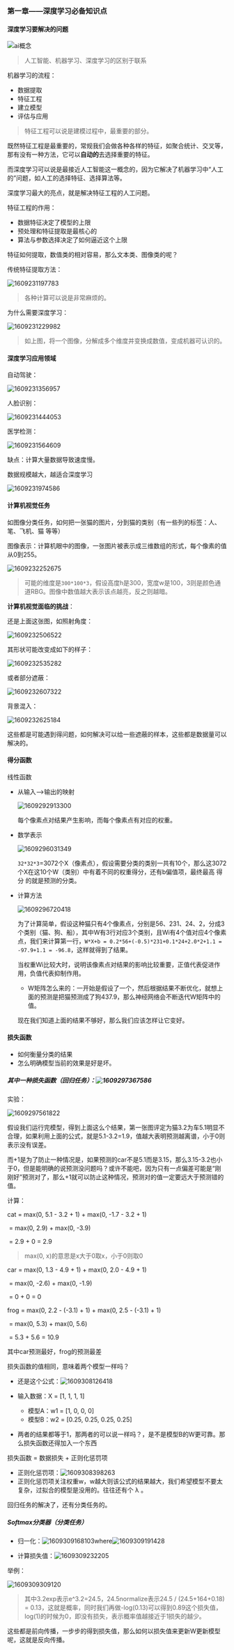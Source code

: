 ### 第一章——深度学习必备知识点

#### 深度学习要解决的问题

![ai概念](assets/ai概念.jpg)

> 人工智能、机器学习、深度学习的区别于联系



机器学习的流程：

- 数据提取
- 特征工程
- 建立模型
- 评估与应用

> 特征工程可以说是建模过程中，最重要的部分。

既然特征工程是最重要的，常规我们会做各种各样的特征，如聚合统计、交叉等，那有没有一种方法，它可以**自动的**去选择重要的特征。

而深度学习可以说是最接近人工智能这一概念的，因为它解决了机器学习中“人工的”问题，如人工的选择特征、选择算法等。

深度学习最大的亮点，就是解决特征工程的人工问题。

特征工程的作用：

- 数据特征决定了模型的上限
- 预处理和特征提取是最核心的
- 算法与参数选择决定了如何逼近这个上限

特征如何提取，数值类的相对容易，那么文本类、图像类的呢？

传统特征提取方法：

![1609231197783](assets/1609231197783.png)

> 各种计算可以说是非常麻烦的。

为什么需要深度学习：

![1609231229982](assets/1609231229982.png)

> 如上图，将一个图像，分解成多个维度并变换成数值，变成机器可认识的。



#### 深度学习应用领域

自动驾驶：

![1609231356957](assets/1609231356957.png)

人脸识别：

![1609231444053](assets/1609231444053.png)

医学检测：

![1609231564609](assets/1609231564609.png)

缺点：计算大量数据导致速度慢。

数据规模越大，越适合深度学习

![1609231974586](assets/1609231974586.png)



#### 计算机视觉任务

如图像分类任务，如何把一张猫的图片，分到猫的类别（有一些列的标签：人、笔、飞机、猫 等等）

图像表示：计算机眼中的图像，一张图片被表示成三维数组的形式，每个像素的值从0到255。

![1609232252675](assets/1609232252675.png)

> 可能的维度是`300*100*3`，假设高度h是300，宽度w是100，3则是颜色通道RBG。图像中数值越大表示该点越亮，反之则越暗。



**计算机视觉面临的挑战**：

还是上面这张图，如照射角度：

![1609232506522](assets/1609232506522.png)

其形状可能改变成如下的样子：

![1609232535282](assets/1609232535282.png)

或者部分遮蔽：

![1609232607322](assets/1609232607322.png)

背景混入：

![1609232625184](assets/1609232625184.png)

这些都是可能遇到得问题，如何解决可以给一些遮蔽的样本，这些都是数据量可以解决的。



#### 得分函数

线性函数

- 从输入——>输出的映射

  ![1609292913300](assets/1609292913300.png)

  每个像素点对结果产生影响，而每个像素点有对应的权重。

- 数学表示

  ![1609296031349](assets/1609296031349.png)

  `32*32*3`=3072个X（像素点），假设需要分类的类别一共有10个，那么这3072个X在这10个W（类别）中有着不同的权重得分，还有b偏值项，最终最高 得分 的就是预测的分类。

- 计算方法

  ![1609296720418](assets/1609296720418.png)

  为了计算简单，假设这种猫只有4个像素点，分别是56、231、24、2，分成3个类别（猫、狗、船），其中W有3行对应3个类别，且Wi有4个值对应4个像素点，我们来计算第一行，`W*X+b = 0.2*56+(-0.5)*231+0.1*24+2.0*2+1.1 = -97.9+1.1 = -96.8`，这样就得到了结果。

  当权重Wi比较大时，说明该像素点对结果的影响比较重要，正值代表促进作用，负值代表抑制作用。

  - W矩阵怎么来的：一开始是假设了一个，然后根据结果不断优化，就想上面的预测是把猫预测成了狗437.9，那么神经网络会不断迭代W矩阵中的值。

  现在我们知道上面的结果不够好，那么我们应该怎样让它变好。



#### 损失函数

- 如何衡量分类的结果
- 怎么明确模型当前的效果是好是坏。

##### 其中一种损失函数（回归任务）：![1609297367586](assets/1609297367586.png)

实验：

![1609297561822](assets/1609297561822.png)

假设我们运行完模型，得到上面这么个结果，第一张图评定为猫3.2为车5.1明显不合理，如果利用上面的公式，就是5.1-3.2=1.9，值越大表明预测越离谱，小于0则表示没有误差。

而+1是为了防止一种情况是，如果预测的car不是5.1而是3.15，那么3.15-3.2也小于0，但是能明确的说预测没问题吗？或许不能吧，因为只有一点偏差可能是“刚刚好”预测对了，那么+1就可以防止这种情况，预测对的值一定要远大于预测错的值。

计算：

cat = max(0, 5.1 - 3.2 + 1) + max(0, -1.7 - 3.2 + 1)

​      = max(0, 2.9) + max(0, -3.9)

​      = 2.9 + 0 = 2.9

> max(0, x)的意思是x大于0取x，小于0则取0

car = max(0, 1.3 - 4.9 + 1) + max(0, 2.0 - 4.9 + 1)

​      = max(0, -2.6) + max(0, -1.9)

​      = 0 + 0 = 0

frog = max(0, 2.2 - (-3.1) + 1) + max(0, 2.5 - (-3.1) + 1)

​      = max(0, 5.3) + max(0, 5.6)

​      = 5.3 + 5.6 = 10.9

其中car预测最好，frog的预测最差



损失函数的值相同，意味着两个模型一样吗？

- 还是这个公式：![1609308126418](assets/1609308126418.png)

- 输入数据：X = [1, 1, 1, 1]
  - 模型A：w1 = [1, 0, 0, 0]
  - 模型B：w2 = [0.25, 0.25, 0.25, 0.25]
- 两者的结果都等于1，那两者的可以说一样吗？，是不是模型B的W更可靠。那么损失函数还得加入一个东西

损失函数 = 数据损失 + 正则化惩罚项

- 正则化惩罚项：![1609308398263](assets/1609308398263.png)
- 正则化惩罚项关注权重w，w越大则该公式的结果越大，我们希望模型不要太复杂，过拟合的模型是没用的。往往还有个 λ 。

回归任务的解决了，还有分类任务的。



##### Softmax分类器（分类任务）

- 归一化：![1609309168103](assets/1609309168103.png)where![1609309191428](assets/1609309191428.png)

- 计算损失值：![1609309232205](assets/1609309232205.png)

举例：

![1609309309120](assets/1609309309120.png)

> 其中3.2exp表示e^3.2=24.5，24.5normalize表示24.5 / (24.5+164+0.18) = 0.13，这就是概率，同时我们再做-log(0.13)可以得到0.89这个损失值，log(1)的时候为0，即没有损失，表示概率值越接近于1损失的越少。

这些都是前向传播，一步步的得到损失值，那么如何以损失值来更新W更新模型呢，这就是反向传播。